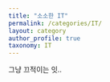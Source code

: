 ```yaml
---
title: "소소한 IT"
permalink: /categories/IT/
layout: category
author_profile: true
taxonomy: IT
---
```


그냥 끄적이는 잇..